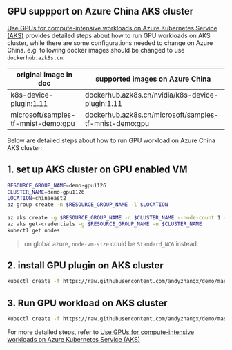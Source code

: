 ## GPU suppport on Azure China AKS cluster
[Use GPUs for compute-intensive workloads on Azure Kubernetes Service (AKS)](https://docs.microsoft.com/en-us/azure/aks/gpu-cluster) provides detailed steps about how to run GPU workloads on AKS cluster, while there are some configurations needed to change on Azure China. e.g. following docker images should be changed to use `dockerhub.azk8s.cn`:

| original image in doc | supported images on Azure China |
| ---- | ---- |
| k8s-device-plugin:1.11 | dockerhub.azk8s.cn/nvidia/k8s-device-plugin:1.11 |
| microsoft/samples-tf-mnist-demo:gpu | dockerhub.azk8s.cn/microsoft/samples-tf-mnist-demo:gpu |

Below are detailed steps about how to run GPU workload on Azure China AKS cluster: 

## 1. set up AKS cluster on GPU enabled VM
```sh
RESOURCE_GROUP_NAME=demo-gpu1126
CLUSTER_NAME=demo-gpu1126
LOCATION=chinaeast2
az group create -n $RESOURCE_GROUP_NAME -l $LOCATION
		 
az aks create -g $RESOURCE_GROUP_NAME -n $CLUSTER_NAME --node-count 1 --node-vm-size Standard_NC6s_v3 --disable-rbac --generate-ssh-keys --kubernetes-version 1.12.6 -l $LOCATION	
az aks get-credentials -g $RESOURCE_GROUP_NAME -n $CLUSTER_NAME
kubectl get nodes
```

> on global azure, `node-vm-size` could be `Standard_NC6` instead.



## 2. install GPU plugin on AKS cluster
```sh
kubectl create -f https://raw.githubusercontent.com/andyzhangx/demo/master/linux/gpu/nvidia-device-plugin-ds-mooncake.yaml
```

## 3. Run GPU workload on AKS cluster
```sh
kubectl create -f https://raw.githubusercontent.com/andyzhangx/demo/master/linux/gpu/pu-demo-mooncake.yaml
```

For more detailed steps, refer to [Use GPUs for compute-intensive workloads on Azure Kubernetes Service (AKS)](https://docs.microsoft.com/en-us/azure/aks/gpu-cluster) 
